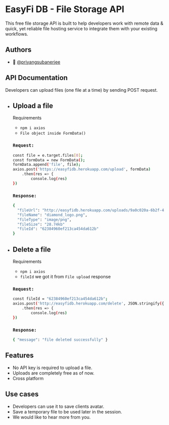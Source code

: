 
# EasyFi DB - File Storage API

This free file storage API is built to help developers work with remote data & quick, yet reliable file hosting service to integrate them with your existing workflows.


## Authors

- 👔 [@priyangsubanerjee](https://www.github.com/priyangsubanerjee)


## API Documentation

Developers can upload files (one file at a time) by sending POST request.

- Upload a file
  -
  Requirements
  - `npm i axios`
  - `File object inside FormData()`
  
  ### `Request: `
  ```bash
  const file = e.target.files[0];
  const formData = new FormData();
  formData.append('file', file);
  axios.post('https://easyfidb.herokuapp.com/upload', formData)
      .then(res => {
          console.log(res)
  })
  ```

  ### `Response: `
  ```bash
  {
    "fileUrl": "http://easyfidb.herokuapp.com/uploads/9a0c020a-6b2f-4460-8dde-d42e8a5e1597.png",
    "fileName": "diamond_logo.png",
    "fileType": "image/png",
    "fileSize": "28.74kb"
    "fileId": "62384960ef213ca454da612b"
  }
  ```


- Delete a file
  -
  Requirements
  - `npm i axios`
  - `fileId` we got it from `File upload` response
  
  ### `Request: `
  ```bash
  const fileId = "62384960ef213ca454da612b";
  axios.post('http://easyfidb.herokuapp.com/delete', JSON.stringify({id: fileId}))
      .then(res => {
          console.log(res)
  })
  ```

  ### `Response: `
  ```bash
  { "message": "file deleted successfully" }
  ```


## Features

- No API key is required to upload a file.
- Uploads are completely free as of now.
- Cross platform

## Use cases

- Developers can use it to save clients avatar.
- Save a temporary file to be used later in the session.
- We would like to hear more from you.

